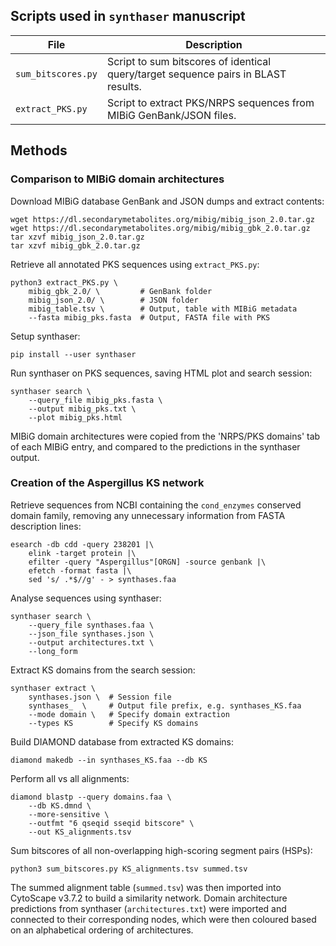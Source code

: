 ## Scripts used in ``synthaser`` manuscript

| File | Description |
| ---- | ----------- |
| ``sum_bitscores.py`` | Script to sum bitscores of identical query/target sequence pairs in BLAST results. |
| ``extract_PKS.py`` | Script to extract PKS/NRPS sequences from MIBiG GenBank/JSON files. |

## Methods
### Comparison to MIBiG domain architectures
Download MIBiG database GenBank and JSON dumps and extract contents:

	wget https://dl.secondarymetabolites.org/mibig/mibig_json_2.0.tar.gz
	wget https://dl.secondarymetabolites.org/mibig/mibig_gbk_2.0.tar.gz
	tar xzvf mibig_json_2.0.tar.gz
	tar xzvf mibig_gbk_2.0.tar.gz

Retrieve all annotated PKS sequences using ``extract_PKS.py``:

	python3 extract_PKS.py \
		mibig_gbk_2.0/ \         # GenBank folder
		mibig_json_2.0/ \        # JSON folder
		mibig_table.tsv \        # Output, table with MIBiG metadata
		--fasta mibig_pks.fasta  # Output, FASTA file with PKS 

Setup synthaser:

	pip install --user synthaser

Run synthaser on PKS sequences, saving HTML plot and search session:

	synthaser search \
		--query_file mibig_pks.fasta \
		--output mibig_pks.txt \
		--plot mibig_pks.html

MIBiG domain architectures were copied from the 'NRPS/PKS domains'
tab of each MIBiG entry, and compared to the predictions in the
synthaser output.

### Creation of the Aspergillus KS network
Retrieve sequences from NCBI containing the ``cond_enzymes`` conserved
domain family, removing any unnecessary information from FASTA description
lines:

	esearch -db cdd -query 238201 |\
		elink -target protein |\
		efilter -query "Aspergillus"[ORGN] -source genbank |\
		efetch -format fasta |\
		sed 's/ .*$//g' - > synthases.faa

Analyse sequences using synthaser:

	synthaser search \
		--query_file synthases.faa \
		--json_file synthases.json \
		--output architectures.txt \
		--long_form

Extract KS domains from the search session:

	synthaser extract \
		synthases.json \  # Session file
		synthases_  \     # Output file prefix, e.g. synthases_KS.faa
		--mode domain \   # Specify domain extraction
		--types KS        # Specify KS domains

Build DIAMOND database from extracted KS domains:

	diamond makedb --in synthases_KS.faa --db KS

Perform all vs all alignments:

	diamond blastp --query domains.faa \
		--db KS.dmnd \
		--more-sensitive \
		--outfmt "6 qseqid sseqid bitscore" \
		--out KS_alignments.tsv

Sum bitscores of all non-overlapping high-scoring segment pairs (HSPs):

	python3 sum_bitscores.py KS_alignments.tsv summed.tsv

The summed alignment table (``summed.tsv``) was then imported into CytoScape
v3.7.2 to build a similarity network. Domain architecture predictions from
synthaser (``architectures.txt``) were imported and connected to their
corresponding nodes, which were then coloured based on an alphabetical ordering
of architectures.
